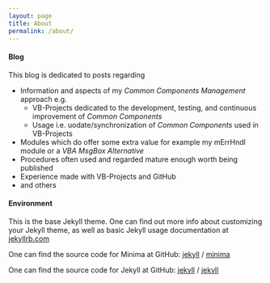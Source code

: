 ```yaml
---
layout: page
title: About
permalink: /about/
---
```


#### Blog
This blog is dedicated to posts regarding 
- Information and aspects of my _Common Components Management_ approach e.g.
  - VB-Projects dedicated to the development, 
testing, and continuous improvement of _Common Components_ 
  - Usage i.e. uodate/synchronization of _Common Components_ used in VB-Projects
- Modules which do offer some extra value for example my mErrHndl module or a _VBA MsgBox Alternative_
- Procedures often used and regarded mature enough worth being published
- Experience made with VB-Projects and GitHub
- and others


#### Environment
This is the base Jekyll theme. One can find out more info about customizing your Jekyll theme, as well as basic Jekyll usage documentation at [jekyllrb.com](https://jekyllrb.com/)

One can find the source code for Minima at GitHub:
[jekyll][jekyll-organization] /
[minima](https://github.com/jekyll/minima)

One can find the source code for Jekyll at GitHub:
[jekyll][jekyll-organization] /
[jekyll](https://github.com/jekyll/jekyll)


[jekyll-organization]: https://github.com/jekyll